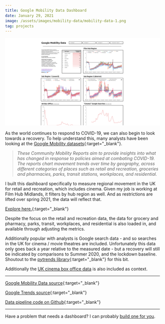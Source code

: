 ```yaml
---
title: Google Mobility Data Dashboard
date: January 29, 2021
image: /assets/images/mobility-data/mobility-data-1.png
tag: projects
---
```


![image](/assets/images/mobility-data/mobility-data-1.png)

As the world continues to respond to COVID-19, we can also begin to look towards a recovery.
To help understand this, many analysts have been looking at the [Google Mobility datasets](https://www.google.com/covid19/mobility/){:target="\_blank"}.

> _These Community Mobility Reports aim to provide insights into what has changed in response to policies aimed at combating COVID-19. The reports chart movement trends over time by geography, across different categories of places such as retail and recreation, groceries and pharmacies, parks, transit stations, workplaces, and residential._

I built this dashboard specifically to measure regional movement in the UK for retail and recreation, which includes cinema. Given my job is working at Film Hub Midlands, it filters by hub region as well. And as restrictions are lifted over spring 2021, the data will reflect that.

[Explore here.](https://datastudio.google.com/reporting/dc571a11-116e-4555-9eed-12c2a4270bc9/page/mJayB){:target="\_blank"}

Despite the focus on the retail and recreation data, the data for grocery and pharmacy, parks, transit, workplaces, and residential is also loaded in, and available through adjusting the metrics.

Additionally popular with analysts is Google search data - and so searches in the UK for cinema / movie theatres are included. Unfortunately this data only goes back a year relative to the measured date - but a recovery will still be indicated by comparisons to Summer 2020, and the lockdown baseline. Shoutout to the [pytrends library](https://pypi.org/project/pytrends/){:target="\_blank"} for this bit.

Additionally the [UK cinema box office data](./uk-box-office-dashboard) is also included as context.

---

[Google Mobility Data source](https://www.google.com/covid19/mobility/){:target="\_blank"}

[Google Trends source](https://trends.google.com/trends/?geo=GB){:target="\_blank"}

[Data pipeline code on Github](https://github.com/AndyRae/mobility-data){:target="\_blank"}

---

Have a problem that needs a dashboard? I can probably [build one for you](/hire).
